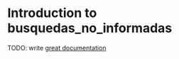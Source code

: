 # Introduction to busquedas_no_informadas

TODO: write [great documentation](http://jacobian.org/writing/what-to-write/)
